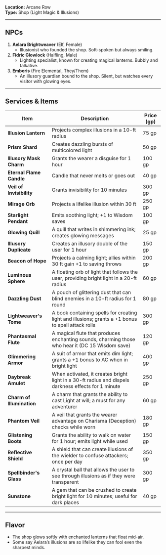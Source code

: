 **Location:** Arcane Row  
**Type:** Shop (Light Magic & Illusions)

---

## NPCs

1. **Aelara Brightweaver** (Elf, Female)
    - Illusionist who founded the shop. Soft-spoken but always smiling.
2. **Fidric Glowlock** (Halfling, Male)
    - Lighting specialist, known for creating magical lanterns. Bubbly and talkative.
1. **Emberis** (Fire Elemental, They/Them)
    - An illusory guardian bound to the shop. Silent, but watches every visitor with glowing eyes.
---

## Services & Items

| Item                      | Description                                                                                         | Price (gp) |
| ------------------------- | --------------------------------------------------------------------------------------------------- | ---------- |
| **Illusion Lantern**      | Projects complex illusions in a 10-ft radius                                                        | 75 gp      |
| **Prism Shard**           | Creates dazzling bursts of multicolored light                                                       | 50 gp      |
| **Illusory Mask Charm**   | Grants the wearer a disguise for 1 hour                                                             | 100 gp     |
| **Eternal Flame Candle**  | Candle that never melts or goes out                                                                 | 40 gp      |
| **Veil of Invisibility**  | Grants invisibility for 10 minutes                                                                  | 300 gp     |
| **Mirage Orb**            | Projects a lifelike illusion within 30 ft                                                           | 250 gp     |
| **Starlight Pendant**     | Emits soothing light; +1 to Wisdom saves                                                            | 100 gp     |
| **Glowing Quill**         | A quill that writes in shimmering ink; creates glowing messages                                     | 25 gp      |
| **Illusory Duplicate**    | Creates an illusory double of the user for 1 hour                                                   | 150 gp     |
| **Beacon of Hope**        | Projects a calming light; allies within 30 ft gain +1 to saving throws                              | 200 gp     |
| **Luminous Sphere**       | A floating orb of light that follows the user, providing bright light in a 20-ft radius             | 60 gp      |
| **Dazzling Dust**         | A pouch of glittering dust that can blind enemies in a 10-ft radius for 1 round                     | 80 gp      |
| **Lightweaver's Tome**    | A book containing spells for creating light and illusions; grants a +1 bonus to spell attack rolls  | 300 gp     |
| **Phantasmal Flute**      | A magical flute that produces enchanting sounds, charming those who hear it (DC 15 Wisdom save)     | 120 gp     |
| **Glimmering Armor**      | A suit of armor that emits dim light; grants a +1 bonus to AC when in bright light                  | 400 gp     |
| **Daybreak Amulet**       | When activated, it creates bright light in a 30-ft radius and dispels darkness effects for 1 minute | 250 gp     |
| **Charm of Illumination** | A charm that grants the ability to cast Light at will; a must for any adventurer                    | 60 gp      |
| **Phantom Veil**          | A veil that grants the wearer advantage on Charisma (Deception) checks while worn                   | 180 gp     |
| **Glistening Boots**      | Grants the ability to walk on water for 1 hour; emits light while used                              | 150 gp     |
| **Reflective Shield**     | A shield that can create illusions of the wielder to confuse attackers; once per day                | 350 gp     |
| **Spellbinder's Glass**   | A crystal ball that allows the user to see through illusions as if they were transparent            | 300 gp     |
| **Sunstone**              | A gem that can be crushed to create bright light for 10 minutes; useful for dark places             | 40 gp      |

---

## Flavor

- The shop glows softly with enchanted lanterns that float mid-air.
- Some say Aelara’s illusions are so lifelike they can fool even the sharpest minds.


























































